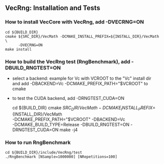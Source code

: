 ## VecRng: Installation and Tests

### How to install VecCore with VecRng, add -DVECRNG=ON

    cd ${BUILD_DIR}
    cmake ${SRC_DIR}/VecMath -DCMAKE_INSTALL_PREFIX=${INSTALL_DIR}/VecMath \
          -DVECRNG=ON
    make install

### How to build the VecRng test (RngBenchmark), add -DBUILD_RNGTEST=ON 
 - select a backend: example for Vc with VCROOT to the "Vc" install dir 
   and add -DBACKEND=Vc -DCMAKE_PREFIX_PATH="$VCROOT" to cmake
 - to test the CUDA backend, add -DRNGTEST_CUDA=ON

    cd ${BUILD_DIR}
    cmake $SRC_DIR/VecMath -DCMAKE_INSTALL_PREFIX=${INSTALL_DIR}/VecMath \
          -DCMAKE_PREFIX_PATH="$VCROOT" -DBACKEND=Vc \
          -DCMAKE_BUILD_TYPE=Release -DBUILD_RNGTEST=ON -DRNGTEST_CUDA=ON
    make -j4

### How to run RngBenchmark

    cd ${BUILD_DIR}/include/VecRng/test
    ./RngBenchmark [NSample=1000000] [NRepetitions=100]
